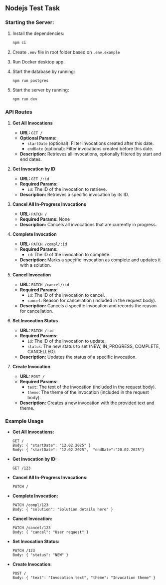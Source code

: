 ## Nodejs Test Task

### Starting the Server:

1. Install the dependencies:

   ```bash
   npm ci
   ```
2. Create `.env` file in root folder based on `.env.example`

3. Run Docker desktop app.

4. Start the database by running:

   ```bash
   npm run postgres
   ```

5. Start the server by running:

   ```bash
   npm run dev
   ```

### API Routes

1. **Get All Invocations**

   - **URL:** `GET /`
   - **Optional Params:**
     - `startDate` (optional): Filter invocations created after this date.
     - `endDate` (optional): Filter invocations created before this date.
   - **Description:** Retrieves all invocations, optionally filtered by start and end dates.

2. **Get Invocation by ID**

   - **URL:** `GET /:id`
   - **Required Params:**
     - `id`: The ID of the invocation to retrieve.
   - **Description:** Retrieves a specific invocation by its ID.

3. **Cancel All In-Progress Invocations**

   - **URL:** `PATCH /`
   - **Required Params:** None
   - **Description:** Cancels all invocations that are currently in progress.

4. **Complete Invocation**

   - **URL:** `PATCH /compl/:id`
   - **Required Params:**
     - `id`: The ID of the invocation to complete.
   - **Description:** Marks a specific invocation as complete and updates it with a solution.

5. **Cancel Invocation**

   - **URL:** `PATCH /cancel/:id`
   - **Required Params:**
     - `id`: The ID of the invocation to cancel.
     - `cancel`: Reason for cancellation (included in the request body).
   - **Description:** Cancels a specific invocation and records the reason for cancellation.

6. **Set Invocation Status**

   - **URL:** `PATCH /:id`
   - **Required Params:**
     - `id`: The ID of the invocation to update.
     - `status`: The new status to set (NEW, IN_PROGRESS, COMPLETE, CANCELLED).
   - **Description:** Updates the status of a specific invocation.

7. **Create Invocation**
   - **URL:** `POST /`
   - **Required Params:**
     - `text`: The text of the invocation (included in the request body).
     - `theme`: The theme of the invocation (included in the request body).
   - **Description:** Creates a new invocation with the provided text and theme.

### Example Usage

- **Get All Invocations:**

  ```http
  GET /
  Body: { "startDate": "12.02.2025" }
  Body: { "startDate": "12.02.2025",  "endDate":"20.02.2025"}
  ```

- **Get Invocation by ID:**

  ```http
  GET /123
  ```

- **Cancel All In-Progress Invocations:**

  ```http
  PATCH /
  ```

- **Complete Invocation:**

  ```http
  PATCH /compl/123
  Body: { "solution": "Solution details here" }
  ```

- **Cancel Invocation:**

  ```http
  PATCH /cancel/123
  Body: { "cancel": "User request" }
  ```

- **Set Invocation Status:**

  ```http
  PATCH /123
  Body: { "status": "NEW" }
  ```

- **Create Invocation:**
  ```http
  POST /
  Body: { "text": "Invocation text", "theme": "Invocation theme" }
  ```
